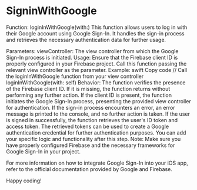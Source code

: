 # SigninWithGoogle
Function: loginInWithGoogle(with:)
This function allows users to log in with their Google account using Google Sign-In. It handles the sign-in process and retrieves the necessary authentication data for further usage.

Parameters:
viewController: The view controller from which the Google Sign-In process is initiated.
Usage:
Ensure that the Firebase client ID is properly configured in your Firebase project.
Call this function passing the relevant view controller as the parameter.
Example:
swift
Copy code
// Call the loginInWithGoogle function from your view controller
loginInWithGoogle(with: self)
Behavior:
The function verifies the presence of the Firebase client ID. If it is missing, the function returns without performing any further action.
If the client ID is present, the function initiates the Google Sign-In process, presenting the provided view controller for authentication.
If the sign-in process encounters an error, an error message is printed to the console, and no further action is taken.
If the user is signed in successfully, the function retrieves the user's ID token and access token.
The retrieved tokens can be used to create a Google authentication credential for further authentication purposes. You can add your specific logic and functionality after this step.
Note: Make sure you have properly configured Firebase and the necessary frameworks for Google Sign-In in your project.

For more information on how to integrate Google Sign-In into your iOS app, refer to the official documentation provided by Google and Firebase.

Happy coding!


